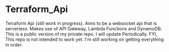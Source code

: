 # Terraform_Api
Terraform Api (still work in progress). Aims to be a websocket api that is serverless. Makes use of API Gateway, Lambda Functions and DynamoDB.
This is a public version of my private repo. I will update Periodically. 
FYI, This repo is not intended to work yet. I'm still working on getting everything in order.
